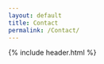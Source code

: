 ```yaml
---
layout: default
title: Contact
permalink: /Contact/
---
```

<div class="home-wrap">
  {% include header.html %}
</div>
